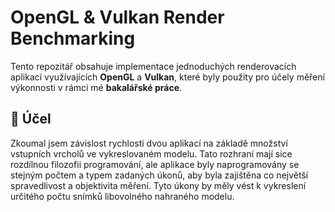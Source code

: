 # OpenGL & Vulkan Render Benchmarking

Tento repozitář obsahuje implementace jednoduchých renderovacích aplikací využívajících **OpenGL** a **Vulkan**, které byly použity pro účely měření výkonnosti v rámci mé **bakalářské práce**.

## 🧪 Účel

Zkoumal jsem závislost rychlosti dvou aplikací na základě množství vstupních vrcholů ve vykreslovaném modelu. Tato rozhraní mají sice rozdílnou filozofii programování, ale aplikace byly naprogramovány se stejným počtem a typem zadaných úkonů, aby byla zajištěna co největší spravedlivost a objektivita měření. Tyto úkony by měly vést k vykreslení určitého počtu snímků libovolného nahraného modelu.

